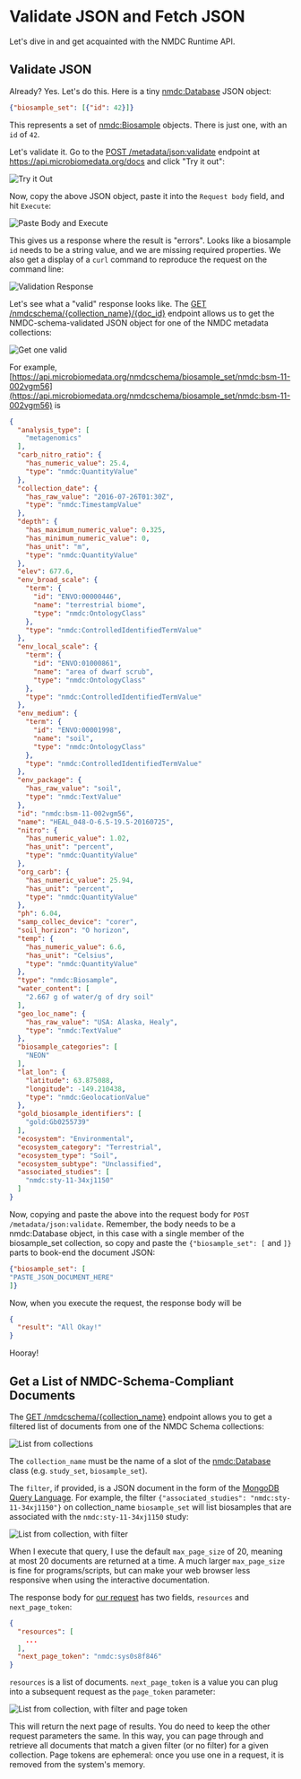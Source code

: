 # Validate JSON and Fetch JSON

Let's dive in and get acquainted with the NMDC Runtime API.

## Validate JSON

Already? Yes. Let's do this. Here is a tiny
[nmdc:Database](https://microbiomedata.github.io/nmdc-schema/Database/) JSON object:

```json
{"biosample_set": [{"id": 42}]}
```

This represents a set of [nmdc:Biosample](https://microbiomedata.github.io/nmdc-schema/Biosample/)
objects. There is just one, with an `id` of `42`.

Let's validate it. Go to the [POST
/metadata/json:validate](https://api.microbiomedata.org/docs#/metadata/validate_json_metadata_json_validate_post)
endpoint at <https://api.microbiomedata.org/docs> and click "Try it out":

![Try it Out](../img/validate-json-try-it-out.png)

Now, copy the above JSON object, paste it into the `Request body` field, and hit `Execute`:

![Paste Body and Execute](../img/validate-json-copy-paste-execute.png)

This gives us a response where the result is "errors". Looks like a biosample `id` needs to be a
string value, and we are missing required properties. We also get a display of a `curl` command
to reproduce the request on the command line:

![Validation Response](../img/validate-json-response.png)

Let's see what a "valid" response looks like. The [GET
/nmdcschema/{collection_name}/{doc_id}](https://api.microbiomedata.org/docs#/metadata/get_from_collection_by_id_nmdcschema__collection_name___doc_id__get)
endpoint allows us to get the NMDC-schema-validated JSON object for one of the NMDC metadata
collections:

![Get one valid](../img/validate-json-get-one-valid.png)

For example,
[https://api.microbiomedata.org/nmdcschema/biosample_set/nmdc:bsm-11-002vgm56](https://api.microbiomedata.org/nmdcschema/biosample_set/nmdc:bsm-11-002vgm56)
is

```json
{
  "analysis_type": [
    "metagenomics"
  ],
  "carb_nitro_ratio": {
    "has_numeric_value": 25.4,
    "type": "nmdc:QuantityValue"
  },
  "collection_date": {
    "has_raw_value": "2016-07-26T01:30Z",
    "type": "nmdc:TimestampValue"
  },
  "depth": {
    "has_maximum_numeric_value": 0.325,
    "has_minimum_numeric_value": 0,
    "has_unit": "m",
    "type": "nmdc:QuantityValue"
  },
  "elev": 677.6,
  "env_broad_scale": {
    "term": {
      "id": "ENVO:00000446",
      "name": "terrestrial biome",
      "type": "nmdc:OntologyClass"
    },
    "type": "nmdc:ControlledIdentifiedTermValue"
  },
  "env_local_scale": {
    "term": {
      "id": "ENVO:01000861",
      "name": "area of dwarf scrub",
      "type": "nmdc:OntologyClass"
    },
    "type": "nmdc:ControlledIdentifiedTermValue"
  },
  "env_medium": {
    "term": {
      "id": "ENVO:00001998",
      "name": "soil",
      "type": "nmdc:OntologyClass"
    },
    "type": "nmdc:ControlledIdentifiedTermValue"
  },
  "env_package": {
    "has_raw_value": "soil",
    "type": "nmdc:TextValue"
  },
  "id": "nmdc:bsm-11-002vgm56",
  "name": "HEAL_048-O-6.5-19.5-20160725",
  "nitro": {
    "has_numeric_value": 1.02,
    "has_unit": "percent",
    "type": "nmdc:QuantityValue"
  },
  "org_carb": {
    "has_numeric_value": 25.94,
    "has_unit": "percent",
    "type": "nmdc:QuantityValue"
  },
  "ph": 6.04,
  "samp_collec_device": "corer",
  "soil_horizon": "O horizon",
  "temp": {
    "has_numeric_value": 6.6,
    "has_unit": "Celsius",
    "type": "nmdc:QuantityValue"
  },
  "type": "nmdc:Biosample",
  "water_content": [
    "2.667 g of water/g of dry soil"
  ],
  "geo_loc_name": {
    "has_raw_value": "USA: Alaska, Healy",
    "type": "nmdc:TextValue"
  },
  "biosample_categories": [
    "NEON"
  ],
  "lat_lon": {
    "latitude": 63.875088,
    "longitude": -149.210438,
    "type": "nmdc:GeolocationValue"
  },
  "gold_biosample_identifiers": [
    "gold:Gb0255739"
  ],
  "ecosystem": "Environmental",
  "ecosystem_category": "Terrestrial",
  "ecosystem_type": "Soil",
  "ecosystem_subtype": "Unclassified",
  "associated_studies": [
    "nmdc:sty-11-34xj1150"
  ]
}
```

Now, copying and paste the above into the request body for `POST /metadata/json:validate`. Remember,
the body needs to be a nmdc:Database object, in this case with a single member of the biosample_set
collection, so copy and paste the `{"biosample_set": [` and `]}` parts to book-end the document
JSON:

```json
{"biosample_set": [
"PASTE_JSON_DOCUMENT_HERE"
]}
```

Now, when you execute the request, the response body will be

```json
{
  "result": "All Okay!"
}
```

Hooray!

## Get a List of NMDC-Schema-Compliant Documents

The [GET
/nmdcschema/{collection_name}](https://api.microbiomedata.org/docs#/metadata/list_from_collection_nmdcschema__collection_name__get)
endpoint allows you to get a filtered list of documents from one of the NMDC Schema collections:

![List from collections](../img/list-from-collection.png)

The `collection_name` must be the name of a slot of the
[nmdc:Database](https://microbiomedata.github.io/nmdc-schema/Database/) class (e.g. `study_set`, `biosample_set`).

The `filter`, if provided, is a JSON document in the form of the
[MongoDB Query Language](https://docs.mongodb.com/manual/tutorial/query-documents/). For example,
the filter `{"associated_studies": "nmdc:sty-11-34xj1150"}` on collection_name `biosample_set` will list biosamples
that are associated with the `nmdc:sty-11-34xj1150` study:

![List from collection, with filter](../img/list-from-collection-filter.png)

When I execute that query, I use the default `max_page_size` of 20, meaning at most 20 documents are
returned at a time. A much larger `max_page_size` is fine for programs/scripts, but can make your
web browser less responsive when using the interactive documentation.

The response body for [our
request](https://api.microbiomedata.org/nmdcschema/biosample_set?filter=%7B%22part_of%22%3A%20%22gold%3AGs0114663%22%7D&max_page_size=20)
has two fields, `resources` and `next_page_token`:

```json
{
  "resources": [
    ...
  ],
  "next_page_token": "nmdc:sys0s8f846"
}

```

`resources` is a list of documents. `next_page_token` is a value you can plug into a subsequent
request as the `page_token` parameter:

![List from collection, with filter and page token](../img/list-from-collection-page-token.png)

This will return the next page of results. You do need to keep the other request parameters the
same. In this way, you can page through and retrieve all documents that match a given filter (or no
filter) for a given collection. Page tokens are ephemeral: once you use one in a request, it is
removed from the system's memory.
